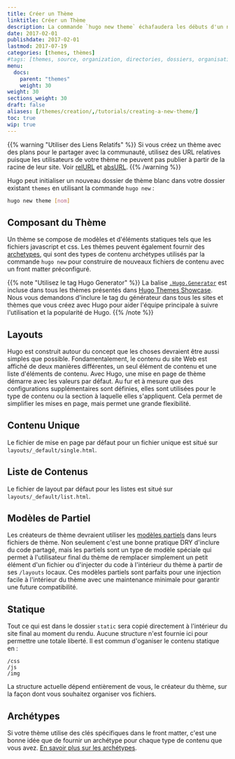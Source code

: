 ```yaml
---
title: Créer un Thème
linktitle: Créer un Thème
description: La commande `hugo new theme` échafaudera les débuts d'un nouveau thème pour que vous puissiez vous mettre sur votre chemin.
date: 2017-02-01
publishdate: 2017-02-01
lastmod: 2017-07-19
categories: [themes, thèmes]
#tags: [themes, source, organization, directories, dossiers, organisation]
menu:
  docs:
    parent: "themes"
    weight: 30
weight: 30
sections_weight: 30
draft: false
aliases: [/themes/creation/,/tutorials/creating-a-new-theme/]
toc: true
wip: true
---
```


{{% warning "Utiliser des Liens Relatifs" %}}
Si vous créez un thème avec des plans pour le partager avec la communauté, utilisez des URL relatives puisque les utilisateurs de votre thème ne peuvent pas publier à partir de la racine de leur site. Voir [relURL](/fonctions/relurl) et [absURL](/fonctions/absurl).
{{% /warning %}}

Hugo peut initialiser un nouveau dossier de thème blanc dans votre dossier existant `themes` en utilisant la commande `hugo new` :

```bash
hugo new theme [nom]
```

## Composant du Thème

Un thème se compose de modèles et d'éléments statiques tels que les fichiers javascript et css. 
Les thèmes peuvent également fournir des [archetypes][], qui sont des types de contenu archétypes utilisés par la commande `hugo new` pour construire de nouveaux fichiers de contenu avec un front matter préconfiguré.

{{% note "Utilisez le tag Hugo Generator" %}}
La balise [`.Hugo.Generator`](/variables/hugo/) est incluse dans tous les thèmes présentés dans [Hugo Themes Showcase](http://themes.gohugo.io). Nous vous demandons d'inclure le tag du générateur dans tous les sites et thèmes que vous créez avec Hugo pour aider l'équipe principale à suivre l'utilisation et la popularité de Hugo.
{{% /note %}}

## Layouts

Hugo est construit autour du concept que les choses devraient être aussi simples que possible. Fondamentalement, le contenu du site Web est affiché de deux manières différentes, un seul
élément de contenu et une liste d'éléments de contenu. 
Avec Hugo, une mise en page de thème démarre avec les valeurs par défaut. Au fur et à mesure que des configurations supplémentaires sont définies, elles sont utilisées pour
le type de contenu ou la section à laquelle elles s'appliquent. Cela permet de simplifier les mises en page, mais permet une grande flexibilité.

## Contenu Unique

Le fichier de mise en page par défaut pour un fichier unique est situé sur `layouts/_default/single.html`.

## Liste de Contenus

Le fichier de layout par défaut pour les listes est situé sur  `layouts/_default/list.html`.

## Modèles de Partiel

Les créateurs de thème devraient utiliser les [modèles partiels](/templates/partials/) dans leurs fichiers de thème. Non seulement c'est une bonne pratique DRY d'inclure du code partagé, mais les partiels sont un type de modèle spéciale qui permet à l'utilisateur final du thème de remplacer simplement un petit élément d'un fichier ou d'injecter du code à l'intérieur du thème à partir de ses `/layouts` locaux. Ces modèles partiels sont parfaits pour une injection facile à l'intérieur du thème avec une maintenance minimale pour garantir une future compatibilité.

## Statique

Tout ce qui est dans le dossier `static` sera copié directement à l'intérieur du site final au moment du rendu. Aucune structure n'est fournie ici pour permettre une totale liberté. Il est commun d'oganiser le contenu statique en :

```
/css
/js
/img
```

La structure actuelle dépend entièrement de vous, le créateur du thème, sur la façon dont vous souhaitez organiser vos fichiers.

## Archétypes

Si votre thème utilise des clés spécifiques dans le front matter, c'est une bonne idée que de fournir un archétype pour chaque type de contenu que vous avez. [En savoir plus sur les archétypes][archetypes].

[archetypes]: /gestion-contenu/archetypes/
